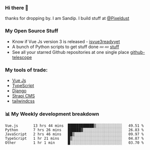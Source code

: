 ### Hi there 👋

thanks for dropping by.
I am Sandip. I build stuff at [@Pixeldust](github.com/pixeldust-in/)

###  **My Open Source Stuff**

 - Know if Vue Js version 3 is released -  [isvue3readyyet](https://github.com/sandiprb/isvue3readyyet)
 - A bunch of Python scripts to get stuff done 💤 💤 [stuff](https://github.com/sandiprb/stuff)
 - See all your starred Github repositories at one single place [github-telescope](https://github.com/sandiprb/github-telescope)



###  **My tools of trade:**
 - [Vue Js](https://github.com/vuejs/vue/)
 - [TypeScript](https://github.com/microsoft/TypeScript)
 - [Django](github.com/django/django)
 - [Strapi CMS](github.com/strapi/strapi)
 - [tailwindcss](https://github.com/tailwindlabs/tailwindcss)


###  📊 **My Weekly development breakdown**
<!--START_SECTION:waka-->
```text
Vue.js       13 hrs 44 mins  ████████████▒░░░░░░░░░░░░   49.51 % 
Python       7 hrs 26 mins   ██████▓░░░░░░░░░░░░░░░░░░   26.83 % 
JavaScript   2 hrs 46 mins   ██▒░░░░░░░░░░░░░░░░░░░░░░   09.97 % 
TypeScript   1 hr 21 mins    █▒░░░░░░░░░░░░░░░░░░░░░░░   04.87 % 
Other        1 hr 1 min      █░░░░░░░░░░░░░░░░░░░░░░░░   03.70 % 
```
<!--END_SECTION:waka-->

